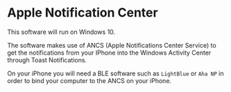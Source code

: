 ﻿# Apple Notification Center

This software will run on Windows 10.

The software makes use of ANCS (Apple Notifications Center Service) to get the notifications 
from your IPhone into the Windows Activity Center through Toast Notifications.

On your iPhone you will need a BLE software such as `LightBlue` or `Aha NP` in order to bind 
your computer to the ANCS on your iPhone.